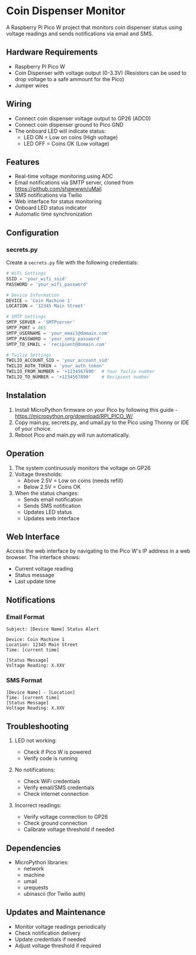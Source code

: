 # Coin Dispenser Monitor

A Raspberry Pi Pico W project that monitors coin dispenser status using voltage readings and sends notifications via email and SMS.

## Hardware Requirements

- Raspberry Pi Pico W
- Coin Dispenser with voltage output (0-3.3V) (Resistors can be used to drop voltage to a safe ammount for the Pico)
- Jumper wires

## Wiring

- Connect coin dispenser voltage output to GP26 (ADC0)
- Connect coin dispenser ground to Pico GND
- The onboard LED will indicate status:
  - LED ON = Low on coins (High voltage)
  - LED OFF = Coins OK (Low voltage)

## Features

- Real-time voltage monitoring using ADC
- Email notifications via SMTP server, cloned from https://github.com/shawwwn/uMail
- SMS notifications via Twilio
- Web interface for status monitoring
- Onboard LED status indicator
- Automatic time synchronization

## Configuration

### secrets.py
Create a `secrets.py` file with the following credentials:
```python
# WiFi Settings
SSID = 'your_wifi_ssid'
PASSWORD = 'your_wifi_password'

# Device Information
DEVICE = 'Coin Machine 1'
LOCATION = '12345 Main Street'

# SMTP Settings
SMTP_SERVER = 'SMTPserver'
SMTP_PORT = 465
SMTP_USERNAME = 'your_email@domain.com'
SMTP_PASSWORD = 'your_smtp_password'
SMTP_TO_EMAIL = 'recipient@domain.com'

# Twilio Settings
TWILIO_ACCOUNT_SID = 'your_account_sid'
TWILIO_AUTH_TOKEN = 'your_auth_token'
TWILIO_FROM_NUMBER = '+1234567890'  # Your Twilio number
TWILIO_TO_NUMBER = '+1234567890'    # Recipient number
```

## Instalation
1. Install MicroPython firmware on your Pico by following this guide - https://micropython.org/download/RPI_PICO_W/
2. Copy main.py, secrets.py, and umail.py to the Pico using Thonny or IDE of your choice.
3. Reboot Pico and main.py will run automatically.


## Operation

1. The system continuously monitors the voltage on GP26
2. Voltage thresholds:
   - Above 2.5V = Low on coins (needs refill)
   - Below 2.5V = Coins OK
3. When the status changes:
   - Sends email notification
   - Sends SMS notification
   - Updates LED status
   - Updates web interface

## Web Interface

Access the web interface by navigating to the Pico W's IP address in a web browser. The interface shows:
- Current voltage reading
- Status message
- Last update time

## Notifications

### Email Format
```
Subject: [Device Name] Status Alert

Device: Coin Machine 1
Location: 12345 Main Street
Time: [current time]

[Status Message]
Voltage Reading: X.XXV
```

### SMS Format
```
[Device Name] - [Location]
Time: [current time]
[Status Message]
Voltage Reading: X.XXV
```

## Troubleshooting

1. LED not working:
   - Check if Pico W is powered
   - Verify code is running

2. No notifications:
   - Check WiFi credentials
   - Verify email/SMS credentials
   - Check internet connection

3. Incorrect readings:
   - Verify voltage connection to GP26
   - Check ground connection
   - Calibrate voltage threshold if needed

## Dependencies

- MicroPython libraries:
  - network
  - machine
  - umail
  - urequests
  - ubinascii (for Twilio auth)

## Updates and Maintenance

- Monitor voltage readings periodically
- Check notification delivery
- Update credentials if needed
- Adjust voltage threshold if required
